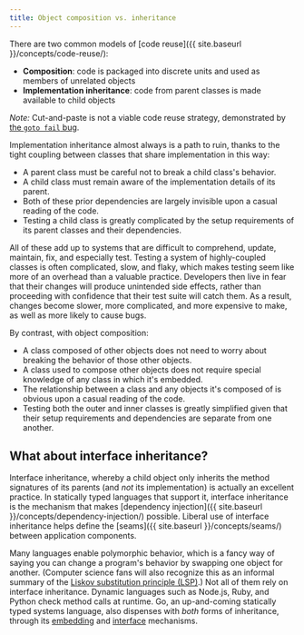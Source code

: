 ```yaml
---
title: Object composition vs. inheritance
---
```

There are two common models of
[code reuse]({{ site.baseurl }}/concepts/code-reuse/):

- **Composition**: code is packaged into discrete units and used as members of
  unrelated objects
- **Implementation inheritance**: code from parent classes is made available
  to child objects

_Note:_ Cut-and-paste is not a viable code reuse strategy, demonstrated by
[the `goto fail` bug](http://martinfowler.com/articles/testing-culture.html).

Implementation inheritance almost always is a path to ruin, thanks to the
tight coupling between classes that share implementation in this way:

- A parent class must be careful not to break a child class's behavior.
- A child class must remain aware of the implementation details of its parent.
- Both of these prior dependencies are largely invisible upon a casual reading
  of the code.
- Testing a child class is greatly complicated by the setup requirements of
  its parent classes and their dependencies.

All of these add up to systems that are difficult to comprehend, update,
maintain, fix, and especially test. Testing a system of highly-coupled classes
is often complicated, slow, and flaky, which makes testing seem like more of
an overhead than a valuable practice. Developers then live in fear that their
changes will produce unintended side effects, rather than proceeding with
confidence that their test suite will catch them. As a result, changes become
slower, more complicated, and more expensive to make, as well as more likely
to cause bugs.

By contrast, with object composition:

- A class composed of other objects does not need to worry about breaking the
  behavior of those other objects.
- A class used to compose other objects does not require special knowledge of
  any class in which it's embedded.
- The relationship between a class and any objects it's composed of is obvious
  upon a casual reading of the code.
- Testing both the outer and inner classes is greatly simplified given that
  their setup requirements and dependencies are separate from one another.

## What about interface inheritance?

Interface inheritance, whereby a child object only inherits the method
signatures of its parents (and _not_ its implementation) is actually an
excellent practice. In statically typed languages that support it, interface
inheritance is the mechanism that makes
[dependency injection]({{ site.baseurl }}/concepts/dependency-injection/)
possible. Liberal use of interface inheritance helps define the
[seams]({{ site.baseurl }}/concepts/seams/) between application components.

Many languages enable polymorphic behavior, which is a fancy way of saying you
can change a program's behavior by swapping one object for another. (Computer
science fans will also recognize this as an informal summary of the
[Liskov substitution principle (LSP)](https://en.wikipedia.org/wiki/Liskov_substitution_principle).)
Not all of them rely on interface inheritance. Dynamic languages such as
Node.js, Ruby, and Python check method calls at runtime. Go, an up-and-coming
statically typed systems language, also dispenses with _both_ forms of
inheritance, through its
[embedding](https://golang.org/doc/effective_go.html#embedding)
and [interface](https://golang.org/doc/effective_go.html#interfaces_and_types)
mechanisms.
